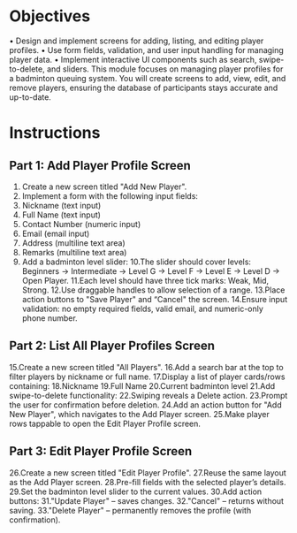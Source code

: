 # Objectives
• Design and implement screens for adding, listing, and editing player profiles.
• Use form fields, validation, and user input handling for managing player data.
• Implement interactive UI components such as search, swipe-to-delete, and sliders.
This module focuses on managing player profiles for a badminton queuing system. You will
create screens to add, view, edit, and remove players, ensuring the database of
participants stays accurate and up-to-date.

# Instructions

## Part 1: Add Player Profile Screen
1. Create a new screen titled "Add New Player".
2. Implement a form with the following input fields:
3. Nickname (text input)
4. Full Name (text input)
5. Contact Number (numeric input)
6. Email (email input)
7. Address (multiline text area)
8. Remarks (multiline text area)
9. Add a badminton level slider:
10.The slider should cover levels: Beginners → Intermediate → Level G → Level F → Level E → Level D → Open Player.
11.Each level should have three tick marks: Weak, Mid, Strong.
12.Use draggable handles to allow selection of a range.
13.Place action buttons to "Save Player" and “Cancel" the screen.
14.Ensure input validation: no empty required fields, valid email, and numeric-only phone number.

## Part 2: List All Player Profiles Screen
15.Create a new screen titled "All Players".
16.Add a search bar at the top to filter players by nickname or full name.
17.Display a list of player cards/rows containing:
18.Nickname
19.Full Name
20.Current badminton level
21.Add swipe-to-delete functionality:
22.Swiping reveals a Delete action.
23.Prompt the user for confirmation before deletion.
24.Add an action button for "Add New Player", which navigates to the Add Player screen.
25.Make player rows tappable to open the Edit Player Profile screen.

## Part 3: Edit Player Profile Screen
26.Create a new screen titled "Edit Player Profile".
27.Reuse the same layout as the Add Player screen.
28.Pre-fill fields with the selected player’s details.
29.Set the badminton level slider to the current values.
30.Add action buttons:
31."Update Player" – saves changes.
32."Cancel" – returns without saving.
33."Delete Player" – permanently removes the profile (with confirmation).
